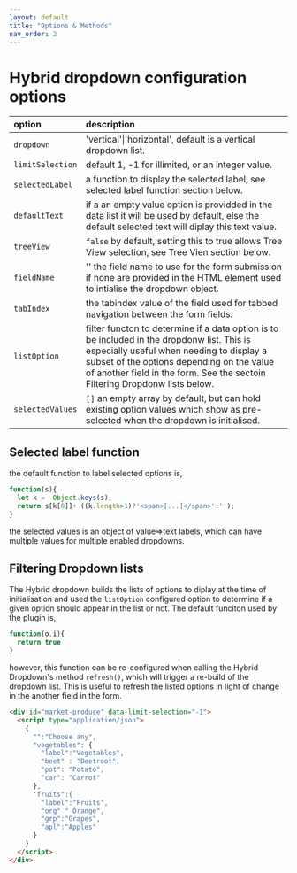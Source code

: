 ```yaml
---
layout: default
title: "Options & Methods"
nav_order: 2
---
```


# Hybrid dropdown configuration options

| option           | description                                                  |
|:-----------------|:-------------------------------------------------------------|      
| `dropdown`       | 'vertical'&#124;'horizontal', default is a vertical dropdown list.|
| `limitSelection` | default 1, -1 for illimited, or an integer value.            |
| `selectedLabel`  | a function to display the selected label, see selected label function section below.|
| `defaultText`    | if a an empty value option is providded in the data list it will be used by default, else the default selected text will diplay this text value.|
| `treeView`       | `false` by default, setting this to true allows Tree View selection, see Tree Vien section below.|
| `fieldName`      | '' the field name to use for the form submission if none are provided in the HTML element used to intialise the dropdown object.|
| `tabIndex`       | the tabindex value of the field used for tabbed navigation between the form fields.|
| `listOption`     | filter functon to determine if a data option is to be included in the dropdonw list.  This is especially useful when needing to display a subset of the options depending on the value of another field in the form. See the sectoin Filtering Dropdonw lists below.|
| `selectedValues` | `[]` an empty array by default, but can hold existing option values which show as pre-selected when the dropdown is initialised.|

## Selected label function

the default function to label selected options is,

```javascript
function(s){
  let k =  Object.keys(s);
  return s[k[0]]+ ((k.length>1)?'<span>[...]</span>':'');
}
```

the selected values is an object of value=>text labels, which can have  multiple values for multiple enabled dropdowns.

## Filtering Dropdown lists

The Hybrid dropdown builds the lists of options to diplay at the time of initialisation and used the `listOption` configured option to determine if a given option should appear in the list or not.  The default funciton used by the plugin is,

```javascript
function(o,i){
  return true
}
```
however, this function can be re-configured when calling the Hybrid Dropdown's method `refresh()`, which will trigger a re-build of the dropdown list.  This is useful to refresh the listed options in light of change in the another field in the form.

```html
<div id="market-produce" data-limit-selection="-1">
  <script type="application/json">
    {
      "":"Choose any",
      "vegetables": {
        "label":"Vegetables",
        "beet" : "Beetroot",
        "pot": "Potato",
        "car": "Carrot"
      },
      'fruits":{
        "label":"Fruits",
        "org" " Orange",
        "grp":"Grapes",
        "apl":"Apples"
      }
    }
  </script>
</div>
```
